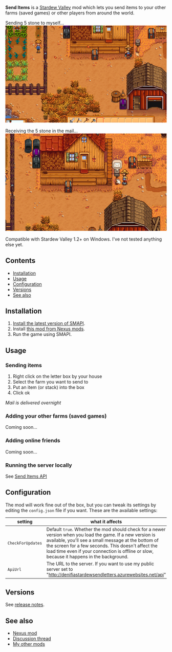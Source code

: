﻿**Send Items** is a [Stardew Valley](http://stardewvalley.net/) mod which lets you 
send items to your other farms (saved games) or other players from around the world.

Sending 5 stone to myself...
![](Screenshots/animation-send.gif)

Receiving the 5 stone in the mail...
![](Screenshots/animation-receive.gif)

Compatible with Stardew Valley 1.2+ on Windows. I've not tested anything else yet.

## Contents
* [Installation](#installation)
* [Usage](#usage)
* [Configuration](#configuration)
* [Versions](#versions)
* [See also](#see-also)

## Installation
1. [Install the latest version of SMAPI](http://canimod.com/guides/using-mods#installing-smapi).
3. Install [this mod from Nexus mods](http://www.nexusmods.com/stardewvalley/mods/1087).
4. Run the game using SMAPI.

## Usage
### Sending items
1. Right click on the letter box by your house
2. Select the farm you want to send to
3. Put an item (or stack) into the box
4. Click ok

_Mail is delivered overnight_


### Adding your other farms (saved games)
Coming soon...

### Adding online friends
Coming soon...

### Running the server locally
See [Send Items API](../SendItemsApi/readme.md)

## Configuration
The mod will work fine out of the box, but you can tweak its settings by editing the `config.json`
file if you want. These are the available settings:

| setting           | what it affects
| ----------------- | -------------------
| `CheckForUpdates` | Default `true`. Whether the mod should check for a newer version when you load the game. If a new version is available, you'll see a small message at the bottom of the screen for a few seconds. This doesn't affect the load time even if your connection is offline or slow, because it happens in the background.
| `ApiUrl`          | The URL to the server. If you want to use my public server set to "http://denifiastardewsendletters.azurewebsites.net/api"

## Versions
See [release notes](release-notes.md).

## See also
* [Nexus mod](http://www.nexusmods.com/stardewvalley/mods/1087)
* [Discussion thread](http://community.playstarbound.com/threads/smapi-send-letters.132236/)
* [My other mods](../readme.md)